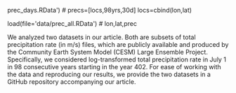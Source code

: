 prec_days.RData') # precs=[locs,98yrs,30d]
locs=cbind(lon,lat)

load(file='data/prec_all.RData') # lon,lat,prec

We analyzed two datasets in our article. 
Both are subsets of total precipitation rate (in m/s) files, which are publicly available and produced by the Community Earth System Model (CESM) Large Ensemble Project. 
Specifically, we considered log-transformed total precipitation rate in July 1 in 98 consecutive years starting in the year 402. 
For ease of working with the data and reproducing our results, we provide the two datasets in a GitHub repository accompanying our article.
